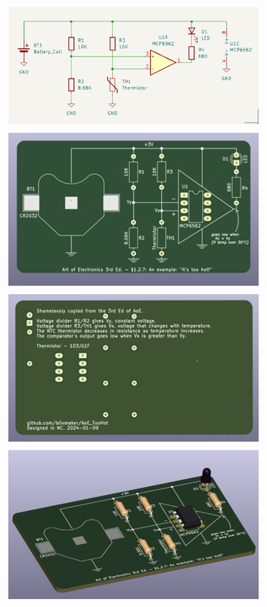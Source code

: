 ![schematic](images/schematic.png)

![PCB Front](images/pcb_front.png)

![PCB Rear](images/pcb_rear.png)

![PCB Orthogonal View](images/pcb_ortho.png)
